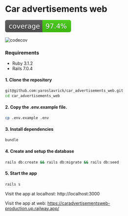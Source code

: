 # Car advertisements web
[![Coverage](badge.svg)](https://github.com/yaroslavrick/car_advertisements_web)

<img src="https://codecov.io/gh/yaroslavrick/car_advertisements_web/branch/development/graph/badge.svg" alt="codecov"/>

### Requirements

- Ruby 3.1.2
- Rails 7.0.4

#### 1. Clone the repository

```zsh
git@github.com:yaroslavrick/car_advertisements_web.git
cd car_advertisements_web
```

#### 2. Copy the .env.example file.

```zsh
cp .env.example .env
```

#### 3. Install dependencies

```zsh
bundle
```

#### 4. Create and setup the database

```zsh
rails db:create && rails db:migrate && rails db:seed
```

#### 5. Start the app

```zsh
rails s
```

Visit the app at localhost: http://localhost:3000

Visit the app at web: https://caradvertisementsweb-production.up.railway.app/
